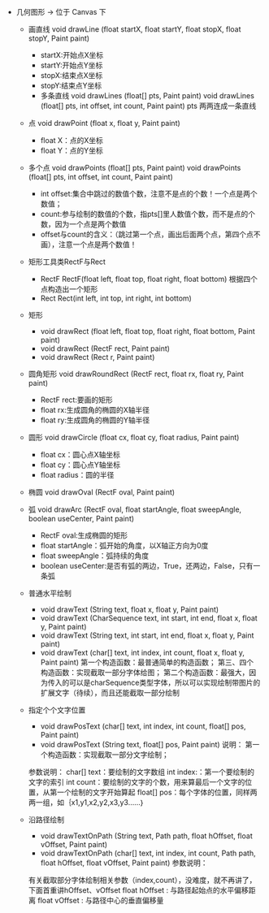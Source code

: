 - 几何图形 -> 位于 Canvas 下 
    - 画直线  void drawLine (float startX, float startY, float stopX, float stopY, Paint paint)
        - startX:开始点X坐标
        - startY:开始点Y坐标
        - stopX:结束点X坐标
        - stopY:结束点Y坐标
         - 多条直线
     void drawLines (float[] pts, Paint paint)
     void drawLines (float[] pts, int offset, int count, Paint paint)
     pts  两两连成一条直线
    - 点  void drawPoint (float x, float y, Paint paint)
         - float X：点的X坐标
         - float Y：点的Y坐标
    - 多个点
void drawPoints (float[] pts, Paint paint)
void drawPoints (float[] pts, int offset, int count, Paint paint)
      - int offset:集合中跳过的数值个数，注意不是点的个数！一个点是两个数值；
      - count:参与绘制的数值的个数，指pts[]里人数值个数，而不是点的个数，因为一个点是两个数值
      - offset与count的含义：（跳过第一个点，画出后面两个点，第四个点不画），注意一个点是两个数值！
    - 矩形工具类RectF与Rect
        - RectF RectF(float left, float top, float right, float bottom)  根据四个点构造出一个矩形
        - Rect  Rect(int left, int top, int right, int bottom) 
    - 矩形
        - void drawRect (float left, float top, float right, float bottom, Paint paint)
        - void drawRect (RectF rect, Paint paint)
        - void drawRect (Rect r, Paint paint)
    - 圆角矩形 void drawRoundRect (RectF rect, float rx, float ry, Paint paint)
        - RectF rect:要画的矩形
        - float rx:生成圆角的椭圆的X轴半径
        - float ry:生成圆角的椭圆的Y轴半径
    - 圆形 void drawCircle (float cx, float cy, float radius, Paint paint)
        - float cx：圆心点X轴坐标 
        -  float cy：圆心点Y轴坐标
        - float radius：圆的半径
    - 椭圆 void drawOval (RectF oval, Paint paint)

    - 弧 void drawArc (RectF oval, float startAngle, float sweepAngle, boolean useCenter, Paint paint)
        - RectF oval:生成椭圆的矩形
        -  float startAngle：弧开始的角度，以X轴正方向为0度
        -  float sweepAngle：弧持续的角度
        -  boolean useCenter:是否有弧的两边，True，还两边，False，只有一条弧
    - 普通水平绘制 
        - void drawText (String text, float x, float y, Paint paint)
        -  void drawText (CharSequence text, int start, int end, float x, float y, Paint paint)
        - void drawText (String text, int start, int end, float x, float y, Paint paint)
        -  void drawText (char[] text, int index, int count, float x, float y, Paint paint)
        第一个构造函数：最普通简单的构造函数；
        第三、四个构造函数：实现截取一部分字体给图；
        第二个构造函数：最强大，因为传入的可以是charSequence类型字体，所以可以实现绘制带图片的扩展文字（待续），而且还能截取一部分绘制
    - 指定个个文字位置
        - void drawPosText (char[] text, int index, int count, float[] pos, Paint paint)
        -  void drawPosText (String text, float[] pos, Paint paint)
         说明：
         第一个构造函数：实现截取一部分文字绘制；
         
         参数说明：
         char[] text：要绘制的文字数组
         int index:：第一个要绘制的文字的索引
         int count：要绘制的文字的个数，用来算最后一个文字的位置，从第一个绘制的文字开始算起
         float[] pos：每个字体的位置，同样两两一组，如｛x1,y1,x2,y2,x3,y3……｝
    - 沿路径绘制
        - void drawTextOnPath (String text, Path path, float hOffset, float vOffset, Paint paint)
        - void drawTextOnPath (char[] text, int index, int count, Path path, float hOffset, float vOffset, Paint paint)
        参数说明：
        
        有关截取部分字体绘制相关参数（index,count），没难度，就不再讲了，下面首重讲hOffset、vOffset
        float hOffset  : 与路径起始点的水平偏移距离
        float vOffset  : 与路径中心的垂直偏移量
        